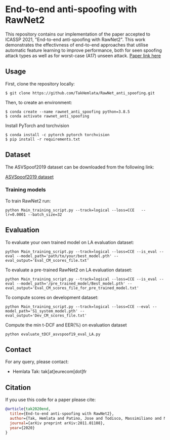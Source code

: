 End-to-end anti-spoofing with RawNet2
===============
This repository contains our implementation of the paper accepted to ICASSP 2021, "End-to-end anti-spoofing with RawNet2". This work demonstrates the effectivness of end-to-end approaches that utilise automatic feature learning to improve performance, both for seen spoofing attack types as well as for worst-case (A17) unseen attack.
[Paper link here](https://arxiv.org/abs/2011.01108)

## Usage
First, clone the repository locally:
```
$ git clone https://github.com/TakHemlata/RawNet_anti_spoofing.git
```
Then, to create an environment:

```
$ conda create --name rawnet_anti_spoofing python=3.8.5
$ conda activate rawnet_anti_spoofing
```
Install PyTorch and torchvision 
```
$ conda install -c pytorch pytorch torchvision
$ pip install -r requirements.txt
```


## Dataset

The ASVSpoof2019  dataset can be downloaded from the following link:

[ASVSpoof2019 dataset](https://datashare.is.ed.ac.uk/handle/10283/3336)


### Training models
To train RawNet2 run:
```
python Main_training_script.py --track=logical --loss=CCE   --lr=0.0001 --batch_size=32
```

## Evaluation

To evaluate your own trained model on LA evaluation dataset:

```
python Main_training_script.py --track=logical --loss=CCE --is_eval --eval --model_path='path/to/your/best_model.pth' --eval_output='Eval_CM_scores_file.txt'
```

To evaluate a pre-trained RawNet2 on LA evaluation dataset:

```
python Main_training_script.py --track=logical --loss=CCE --is_eval --eval --model_path='/pre_trained_model/Best_model.pth' --eval_output='Eval_CM_scores_file_for_pre_trained_model.txt'
```

To compute scores on development dataset:

```
python Main_training_script.py --track=logical --loss=CCE --eval --model_path='S1_system_model.pth' --eval_output='Dev_CM_scores_file.txt'
```


Compute the min t-DCF and EER(%) on evaluation dataset

```
python evaluate_tDCF_asvspoof19_eval_LA.py 
``` 



## Contact
For any query, please contact:
- Hemlata Tak: tak[at]eurecom[dot]fr
## Citation
If you use this code for a paper please cite:
```bibtex
@article{tak2020end,
  title={End-to-end anti-spoofing with RawNet2},
  author={Tak, Hemlata and Patino, Jose and Todisco, Massimiliano and Nautsch, Andreas and Evans, Nicholas and Larcher, Anthony},
  journal={arXiv preprint arXiv:2011.01108},
  year={2020}
}
```


